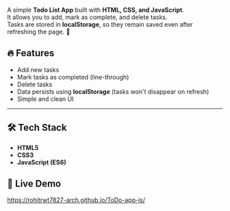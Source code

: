 A simple **Todo List App** built with **HTML, CSS, and JavaScript**.  
It allows you to add, mark as complete, and delete tasks.  
Tasks are stored in **localStorage**, so they remain saved even after refreshing the page. 🚀

## 🔥 Features
- Add new tasks  
- Mark tasks as completed (line-through)  
- Delete tasks  
- Data persists using **localStorage** (tasks won't disappear on refresh)  
- Simple and clean UI  

---

## 🛠️ Tech Stack
- **HTML5**
- **CSS3**
- **JavaScript (ES6)**


## 🚀 Live Demo
https://rohitrwt7827-arch.github.io/ToDo-app-js/
